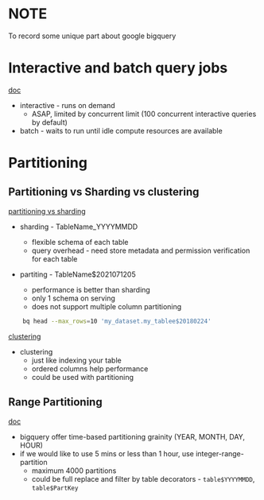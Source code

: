# NOTE

To record some unique part about google bigquery

# Interactive and batch query jobs

[doc](https://cloud.google.com/bigquery/docs/running-queries)
* interactive - runs on demand
  * ASAP, limited by concurrent limit (100 concurrent interactive queries by default)
* batch - waits to run until idle compute resources are available

# Partitioning

## Partitioning vs Sharding vs clustering

[partitioning vs sharding](https://cloud.google.com/bigquery/docs/partitioned-tables)

* sharding - TableName_YYYYMMDD
  * flexible schema of each table
  * query overhead - need store metadata and permission verification for each table 

* partiting - TableName$2021071205
  * performance is better than sharding
  * only 1 schema on serving
  * does not support multiple column partitioning

```bash
    bq head --max_rows=10 'my_dataset.my_tablee$20180224'
```

[clustering](https://cloud.google.com/bigquery/docs/clustered-tables)

* clustering
  * just like indexing your table
  * ordered columns help performance
  * could be used with partitioning

## Range Partitioning

[doc](https://cloud.google.com/bigquery/docs/creating-partitioned-tables#python_1)

* bigquery offer time-based partitioning grainity (YEAR, MONTH, DAY, HOUR)
* if we would like to use 5 mins or less than 1 hour, use integer-range-partition
  * maximum 4000 partitions
  * could be full replace and filter by table decorators - `table$YYYYMMDD`, `table$PartKey`

